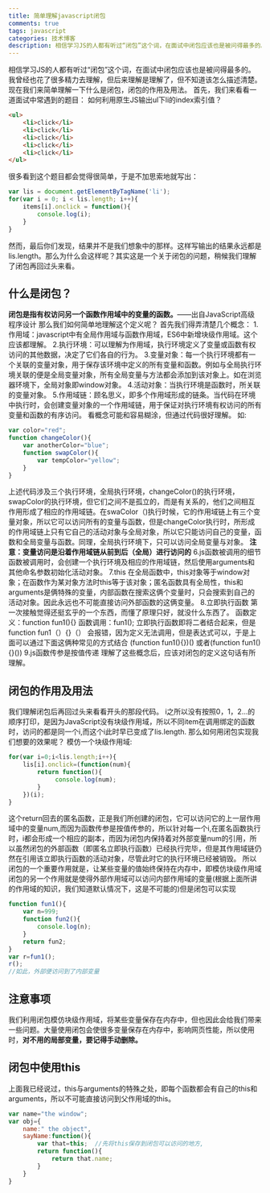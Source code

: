 ```yaml
---
title: 简单理解javascript闭包
comments: true
tags: javascript
categories: 技术博客
description: 相信学习JS的人都有听过“闭包”这个词，在面试中闭包应该也是被问得最多的。我曾经也花了很多精力去理解，但后来理解是理解了，但不知道该怎么描述清楚。现在我们来简单理解一下什么是闭包，闭包的作用及用法。
---
```

相信学习JS的人都有听过“闭包”这个词，在面试中闭包应该也是被问得最多的。我曾经也花了很多精力去理解，但后来理解是理解了，但不知道该怎么描述清楚。现在我们来简单理解一下什么是闭包，闭包的作用及用法。
首先，我们来看看一道面试中常遇到的题目：
如何利用原生JS输出ul下li的index索引值？
```html
<ul>
    <li>click</li>
	<li>click</li>
	<li>click</li>
	<li>click</li>
	<li>click</li>
</ul>
```
很多看到这个题目都会觉得很简单，于是不加思索地就写出：
```javascript
var lis = document.getElementByTagName('li');
for(var i = 0; i < lis.length; i++){
	items[i].onclick = function(){
		console.log(i);
	}
}
```
然而，最后你们发现，结果并不是我们想象中的那样。这样写输出的结果永远都是lis.length。那么为什么会这样呢？其实这是一个关于闭包的问题，稍候我们理解了闭包再回过头来看。
## 什么是闭包？
**闭包是指有权访问另一个函数作用域中的变量的函数。**——出自JavaScript高级程序设计
那么我们如何简单地理解这个定义呢？
首先我们得弄清楚几个概念：
1.作用域：javascript中有全局作用域与函数作用域，ES6中新增块级作用域。这个应该都理解。
2.执行环境：可以理解为作用域，执行环境定义了变量或函数有权访问的其他数据，决定了它们各自的行为。
3.变量对象：每一个执行环境都有一个关联的变量对象，用于保存该环境中定义的所有变量和函数。例如与全局执行环境关联的便是全局变量对象，所有全局变量与方法都会添加到该对象上。如在浏览器环境下，全局对象即window对象。
4.活动对象：当执行环境是函数时，所关联的变量对象。
5.作用域链：顾名思义，即多个作用域形成的链条。当代码在环境中执行时，会创建变量对象的一个作用域链，用于保证对执行环境有权访问的所有变量和函数的有序访问。
看概念可能和容易糊涂，但通过代码很好理解。
如:
```javascript
var color="red";
function changeColor(){
    var anotherColor="blue";
    function swapColor(){
        var tempColor="yellow";
    }
}
```
上述代码涉及三个执行环境，全局执行环境，changeColor()的执行环境，swapColor的执行环境，但它们之间不是孤立的，而是有关系的，他们之间相互作用形成了相应的作用域链。在swaColor（)执行时候，它的作用域链上有三个变量对象，所以它可以访问所有的变量与函数，但是changeColor执行时，所形成的作用域链上只有它自己的活动对象与全局对象，所以它只能访问自己的变量，函数和全局变量与函数。同理，全局执行环境下，只可以访问全局变量与对象。
**注意：变量访问是沿着作用域链从前到后（全局）进行访问的**
6.js函数被调用的细节
函数被调用时，会创建一个执行环境及相应的作用域链，然后使用arguments和其他命名参数初始化活动对象。
7.this
在全局函数中，this对象等于window对象；在函数作为某对象方法时this等于该对象；匿名函数具有全局性，this和arguments是俩特殊的变量，内部函数在搜索这俩个变量时，只会搜索到自己的活动对象。因此永远也不可能直接访问外部函数的这俩变量。
8.立即执行函数
第一次接触觉得还挺玄乎的一个东西，而懂了原理只好，就没什么东西了。
函数定义：function fun1(){}
函数调用：fun1();
立即执行函数即将二者结合起来，但是function fun1（）{}（） 会报错，因为定义无法调用，但是表达式可以，于是上面可以通过下面这俩种常见的方式结合
(function fun1(){})() 或者(function fun1(){}())
9.js函数传参是按值传递
理解了这些概念后，应该对闭包的定义这句话有所理解。
## 闭包的作用及用法
我们理解闭包后再回过头来看看开头的那段代码。
i之所以没有按照0，1，2...的顺序打印，是因为JavaScript没有块级作用域，所以不同item在调用绑定的函数时，访问的都是同一个i,而这个i此时早已变成了lis.length. 那么如何用闭包实现我们想要的效果呢？
模仿一个块级作用域:
```javascript
for(var i=0;i<lis.length;i++){
    lis[i].onclick=(function(num){
		return function(){
			 console.log(num);
		}
    })(i);
}
```
这个return回去的匿名函数，正是我们所创建的闭包，它可以访问它的上一层作用域中的变量num,而因为函数传参是按值传参的，所以针对每一个i,在匿名函数执行时，i都会形成一个相应的副本，而因为闭包内保持着对外部变量num的引用，所以虽然闭包的外部函数（即匿名立即执行函数）已经执行完毕，但是其作用域链仍然在引用该立即执行函数的活动对象，尽管此时它的执行环境已经被销毁。
所以闭包的一个重要作用就是，让某些变量的值始终保持在内存中，即模仿块级作用域
闭包的另一个作用就是使得外部作用域可以访问内部作用域的变量(根据上面所讲的作用域的知识，我们知道默认情况下，这是不可能的)但是闭包可以实现
```javascript
function fun1(){
	var n=999;
	function fun2(){
		console.log(n);
	}
	return fun2;
}
var r=fun1();
r();
//如此，外部便访问到了内部变量
```
## 注意事项
我们利用闭包模仿块级作用域，将某些变量保存在内存中，但也因此会给我们带来一些问题。大量使用闭包会使很多变量保存在内存中，影响网页性能，所以使用时，**对不用的局部变量，要记得手动删除。**
## 闭包中使用this
上面我已经说过，this与arguments的特殊之处，即每个函数都会有自己的this和arguments，所以不可能直接访问到父作用域的this。
```javascript
var name="the window";
var obj={
    name:" the object",
    sayName:function(){
        var that=this;  //先将this保存到闭包可以访问的地方,
        return function(){
            return that.name;
        }
    }
}
```

